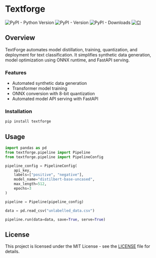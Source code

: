 # Textforge

![PyPI - Python Version](https://img.shields.io/pypi/pyversions/textforge)
![PyPI - Version](https://img.shields.io/pypi/v/textforge)
![PyPI - Downloads](https://img.shields.io/pypi/dw/textforge)
[![CI](https://github.com/ameen-91/textforge/actions/workflows/ci.yaml/badge.svg)](https://github.com/norsulabs/textforge/actions/workflows/ci.yaml)

## Overview

TextForge automates model distillation, training, quantization, and deployment for text classification. It simplifies synthetic data generation, model optimization using ONNX runtime, and FastAPI serving.

### Features

- Automated synthetic data generation
- Transformer model training
- ONNX conversion with 8-bit quantization
- Automated model API serving with FastAPI
<!-- - Customizable hyperparameter control -->

### Installation

```bash
pip install textforge
```

## Usage

```python
import pandas as pd
from textforge.pipeline import Pipeline
from textforge.pipeline import PipelineConfig

pipeline_config = PipelineConfig(
    api_key,
    labels=["positive", "negative"],
    model_name="distilbert-base-uncased",
    max_length=512,
    epochs=3
)

pipeline = Pipeline(pipeline_config)

data = pd.read_csv("unlabelled_data.csv")

pipeline.run(data=data, save=True, serve=True)
```

## License

This project is licensed under the MIT License - see the [LICENSE](LICENSE) file for details.
